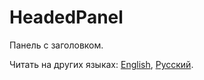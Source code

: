 # HeadedPanel

Панель с заголовком.

Читать на других языках: [English](README.md), [Русский](README.ru.md).

